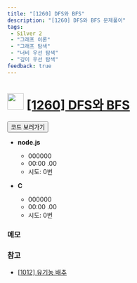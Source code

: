 ```yaml
---
title: "[1260] DFS와 BFS"
description: "[1260] DFS와 BFS 문제풀이"
tags: 
 - Silver 2
 - "그래프 이론"
 - "그래프 탐색"
 - "너비 우선 탐색"
 - "깊이 우선 탐색"
feedback: true
---
```

<h1><img src="https://doky.space/assets/icpclev/s2.svg" height="37px"> <a href="http://icpc.me/1260" target="_blank">[1260] DFS와 BFS</a></h1>

<a href="https://github.com/DokySp/acmicpc-practice/tree/master/1260"><button class="btn btn-info">코드 보러가기</button></a>

- **node.js**
  - 000000
  - 00:00 .00
  - 시도: 0번

- **C**
  - 000000
  - 00:00 .00
  - 시도: 0번

### 메모


### 참고
- [[1012] 유기농 배추](https://uhug.github.io/docs/1012)
